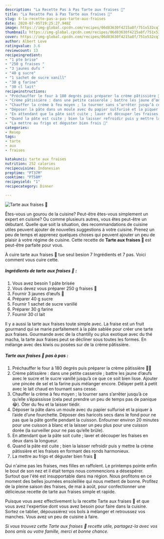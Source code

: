 ```yaml
---
description: "La Recette Pas à Pas Tarte aux fraises 🍓"
title: "La Recette Pas à Pas Tarte aux fraises 🍓"
slug: 4-la-recette-pas-a-pas-tarte-aux-fraises
date: 2020-07-05T19:25:27.948Z
image: https://img-global.cpcdn.com/recipes/06d83630f4215a8f/751x532cq70/tarte-aux-fraises-🍓-photo-principale-de-la-recette.jpg
thumbnail: https://img-global.cpcdn.com/recipes/06d83630f4215a8f/751x532cq70/tarte-aux-fraises-🍓-photo-principale-de-la-recette.jpg
cover: https://img-global.cpcdn.com/recipes/06d83630f4215a8f/751x532cq70/tarte-aux-fraises-🍓-photo-principale-de-la-recette.jpg
author: Albert Love
ratingvalue: 3.6
reviewcount: 13
recipeingredient:
- "1 pte brise"
- "250 g fraises "
- "3 jaunes dufs "
- "40 g sucre"
- "1 sachet de sucre vanill"
- "30 g farine"
- "30 cl lait"
recipeinstructions:
- "Préchauffer le four à 180 degrés puis préparer la crème pâtissière 👩‍🍳"
- "Crème pâtissière : dans une petite casserole ; battre les jaune d’œufs avec le sucre et le sucre vanillé jusqu’à ce que ce soit bien lisse. Ajouter une pincée de sel et la farine puis mélanger encore. Délayer petit à petit avec le lait chaud en tournant sans cesse."
- "Chauffer la crème à feu moyen ; la tourner sans s’arrêter jusqu’à ce qu’elle s’épaississe (cela peut prendre un peu de temps pas de panique 😂). Ôter du feu et la laisser tiédir."
- "Déposer la pâte dans un moule avec du papier sulfurisé et la piquer à l’aide d’une fourchette. Déposer des haricots secs dans le fond pour ne pas que la pâte gonfle pendant la cuisson. Enfourner environ 20 minutes pour une cuisson à blanc et la laisser un peu plus pour une cuisson dorée (la surveiller pour ne pas qu’elle brûle)."
- "En attendant que la pâte soit cuite ; laver et découper les fraises en deux dans la longueur."
- "Quand la pâte est cuite ; bien la laisser refroidir puis y mettre la crème pâtissière et les fraises en formant des ronds harmonieux."
- "La mettre au frigo et déguster bien frais 🍓"
categories:
- Resep
tags:
- tarte
- aux
- fraises

katakunci: tarte aux fraises 
nutrition: 252 calories
recipecuisine: Indonesian
preptime: "PT37M"
cooktime: "PT58M"
recipeyield: "1"
recipecategory: Dinner

---
```



![Tarte aux fraises 🍓](https://img-global.cpcdn.com/recipes/06d83630f4215a8f/751x532cq70/tarte-aux-fraises-🍓-photo-principale-de-la-recette.jpg)

Êtes-vous un gourou de la cuisine? Peut-être êtes-vous simplement un expert en cuisine? Ou comme plusieurs autres, vous êtes peut-être un débutant. Quelle que soit la situation, des recommandations de cuisine utiles peuvent ajouter de nouvelles suggestions à votre cuisine. Prenez un peu de temps et apprenez quelques choses qui peuvent ajouter un peu de plaisir à votre régime de cuisine. Cette recette de <strong> Tarte aux fraises 🍓 </strong> est peut-être parfaite pour vous.

<!--inarticleads1-->

À cuire tarte aux fraises 🍓 tue seul besion 7 Ingrédients et 7 pas. Voici comment vous cuire cette.

##### Ingrédients de tarte aux fraises 🍓 :

1. Vous avez besoin 1 pâte brisée
1. Vous devez vous préparer 250 g fraises 🍓
1. Fournir 3 jaunes d’œufs 🥚
1. Préparer 40 g sucre
1. Fournir 1 sachet de sucre vanillé
1. Préparer 30 g farine
1. Fournir 30 cl lait


Il y a aussi la tarte aux fraises toute simple avec. La fraise est un fruit gourmand qui se marie parfaitement à la pâte sablée pour créer une tarte aux fraises. Gourmande avec de la chantilly ou plus exotique avec du thé macha, la tarte aux fraises peut se décliner sous toutes les formes. En mélange avec des kiwis ou posées sur de la crème pâtissière. 

<!--inarticleads2-->

##### Tarte aux fraises 🍓 pas à pas :

1. Préchauffer le four à 180 degrés puis préparer la crème pâtissière 👩‍🍳
1. Crème pâtissière : dans une petite casserole ; battre les jaune d’œufs avec le sucre et le sucre vanillé jusqu’à ce que ce soit bien lisse. Ajouter une pincée de sel et la farine puis mélanger encore. Délayer petit à petit avec le lait chaud en tournant sans cesse.
1. Chauffer la crème à feu moyen ; la tourner sans s’arrêter jusqu’à ce qu’elle s’épaississe (cela peut prendre un peu de temps pas de panique 😂). Ôter du feu et la laisser tiédir.
1. Déposer la pâte dans un moule avec du papier sulfurisé et la piquer à l’aide d’une fourchette. Déposer des haricots secs dans le fond pour ne pas que la pâte gonfle pendant la cuisson. Enfourner environ 20 minutes pour une cuisson à blanc et la laisser un peu plus pour une cuisson dorée (la surveiller pour ne pas qu’elle brûle).
1. En attendant que la pâte soit cuite ; laver et découper les fraises en deux dans la longueur.
1. Quand la pâte est cuite ; bien la laisser refroidir puis y mettre la crème pâtissière et les fraises en formant des ronds harmonieux.
1. La mettre au frigo et déguster bien frais 🍓


Qui n&#39;aime pas les fraises, mes filles en raffolent. Le printemps pointe enfin le bout de son nez et il était temps nous commencions a désespérer. Surtout que l&#39;été est insupportable dans ma région. Nous profitons en ce moment des belles journées ensoleillée qui nous mettent de bonne. Profitez de la pleine saison des fraises, de mai à août, pour confectionner une délicieuse recette de tarte aux fraises simple et rapide. 

<!--inarticleads1-->

<p>
Puisque vous avez effectivement lu la recette Tarte aux fraises 🍓 et que vous avez l'expertise dont vous avez besoin pour faire dans la cuisine. Sortez ce tablier, dépoussiérez vos bols à mélanger et retroussez vos manches. Vous avez un peu de cuisine à faire.
</p>

<p>
<i>Si vous trouvez cette Tarte aux fraises 🍓 recette utile, partagez-la avec vos bons amis ou votre famille, merci et bonne chance.</i>
</p>
